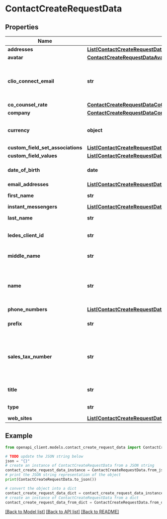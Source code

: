 # ContactCreateRequestData


## Properties

Name | Type | Description | Notes
------------ | ------------- | ------------- | -------------
**addresses** | [**List[ContactCreateRequestDataAddressesInner]**](ContactCreateRequestDataAddressesInner.md) |  | [optional] 
**avatar** | [**ContactCreateRequestDataAvatar**](ContactCreateRequestDataAvatar.md) |  | [optional] 
**clio_connect_email** | **str** | Notifications will be sent to this email when a resource is shared. | [optional] 
**co_counsel_rate** | [**ContactCreateRequestDataCoCounselRate**](ContactCreateRequestDataCoCounselRate.md) |  | [optional] 
**company** | [**ContactCreateRequestDataCompany**](ContactCreateRequestDataCompany.md) |  | [optional] 
**currency** | **object** | The Currency the contact is associated with. | [optional] 
**custom_field_set_associations** | [**List[ContactCreateRequestDataCustomFieldSetAssociationsInner]**](ContactCreateRequestDataCustomFieldSetAssociationsInner.md) |  | [optional] 
**custom_field_values** | [**List[ContactCreateRequestDataCustomFieldValuesInner]**](ContactCreateRequestDataCustomFieldValuesInner.md) |  | [optional] 
**date_of_birth** | **date** | Date of birth of the Contact. | [optional] 
**email_addresses** | [**List[ContactCreateRequestDataEmailAddressesInner]**](ContactCreateRequestDataEmailAddressesInner.md) |  | [optional] 
**first_name** | **str** | First name of the Contact. | [optional] 
**instant_messengers** | [**List[ContactCreateRequestDataInstantMessengersInner]**](ContactCreateRequestDataInstantMessengersInner.md) |  | [optional] 
**last_name** | **str** | Last name of the Contact. | [optional] 
**ledes_client_id** | **str** | LEDES client id of the Contact. | [optional] 
**middle_name** | **str** | Middle name of the Contact. | [optional] 
**name** | **str** | Full name of the Contact. For requirements, see [Contact Name](https://docs.developers.clio.com/api-reference/#section/Contact-Name). | 
**phone_numbers** | [**List[ContactCreateRequestDataPhoneNumbersInner]**](ContactCreateRequestDataPhoneNumbersInner.md) |  | [optional] 
**prefix** | **str** | Personal title of the Contact. | [optional] 
**sales_tax_number** | **str** | A contact&#39;s sales tax number will appear on invoices generated for the Contact. | [optional] 
**title** | **str** | Professional title of the Contact. | [optional] 
**type** | **str** | Type of the Contact. | 
**web_sites** | [**List[ContactCreateRequestDataWebSitesInner]**](ContactCreateRequestDataWebSitesInner.md) |  | [optional] 

## Example

```python
from openapi_client.models.contact_create_request_data import ContactCreateRequestData

# TODO update the JSON string below
json = "{}"
# create an instance of ContactCreateRequestData from a JSON string
contact_create_request_data_instance = ContactCreateRequestData.from_json(json)
# print the JSON string representation of the object
print(ContactCreateRequestData.to_json())

# convert the object into a dict
contact_create_request_data_dict = contact_create_request_data_instance.to_dict()
# create an instance of ContactCreateRequestData from a dict
contact_create_request_data_from_dict = ContactCreateRequestData.from_dict(contact_create_request_data_dict)
```
[[Back to Model list]](../README.md#documentation-for-models) [[Back to API list]](../README.md#documentation-for-api-endpoints) [[Back to README]](../README.md)


